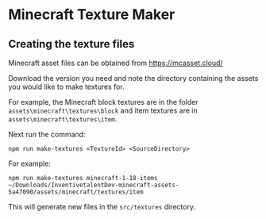 # Minecraft Texture Maker

## Creating the texture files

Minecraft asset files can be obtained from https://mcasset.cloud/

Download the version you need and note the directory containing the assets you would like to make textures for.

For example, the Minecraft block textures are in the folder `assets\minecraft\textures\block` and item textures are in `assets\minecraft\textures\item`.

Next run the command:

```
npm run make-textures <TextureId> <SourceDirectory>
```

For example:

```
npm run make-textures minecraft-1-18-items ~/Downloads/InventivetalentDev-minecraft-assets-5a47090/assets/minecraft/textures/item
```

This will generate new files in the `src/textures` directory.
